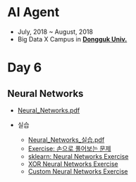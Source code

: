 # AI Agent

- July, 2018 ~ August, 2018
- Big Data X Campus in [**Dongguk Univ.**](http://www.dongguk.edu/mbs/kr/index.jsp)

# Day 6

## Neural Networks

- [Neural_Networks.pdf](./Neural_Networks.pdf)

- 실습
	- [Neural_Networks_실습.pdf](./Neural_Networks_실습.pdf)
	- [Exercise: 손으로 풀어보는 문제](./Day6_Exercise.pdf)
	- [sklearn: Neural Networks Exercise](./NeuralNetworks/sklearn_NeuralNetworks_Exercise.ipynb)
	- [XOR Neural Networks Exercise](./NeuralNetworks/XOR_Neural_Networks_Exercise.ipynb)
	- [Custom Neural Networks Exercise](./NeuralNetworks/Custom_Neural_Networks_Exercise.ipynb)
